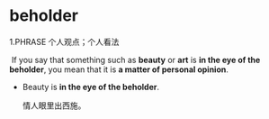 # beholder

1.PHRASE 个人观点；个人看法

​	If you say that something such as **beauty** or **art** is **in the eye of the beholder**, you mean that it is **a matter of personal opinion**.

- Beauty is **in the eye of the beholder**.

  情人眼里出西施。